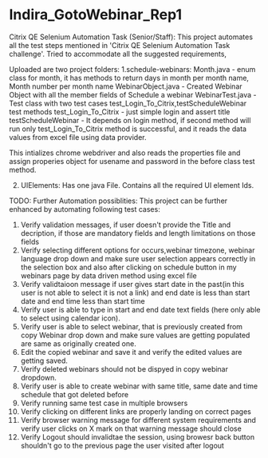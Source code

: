 # Indira_GotoWebinar_Rep1
Citrix QE Selenium Automation Task (Senior/Staff):
This project automates all the test steps mentioned in 'Citrix QE Selenium Automation Task challenge'. Tried to accommodate all the suggested requirements,

Uploaded are two project folders:
1.schedule-webinars:
Month.java - enum class for month, it has methods to return days in month per month name, Month number per month name
WebinarObject.java - Created Webinar Object with all the member fields of Schedule a webinar 
WebinarTest.java - Test class with two test cases test_Login_To_Citrix,testScheduleWebinar test methods
test_Login_To_Citrix - just simple login and assert title
testScheduleWebinar - It depends on login method, if second method will run only test_Login_To_Citrix  method is successful, 
and it reads the data values from excel file using data provider.

This intializes chrome webdriver and also reads the properties file and assign properies object for usename and password 
in the before class test method.

2. UIElements: Has one java File. Contains all the required UI element Ids.


TODO: Further Automation possiblities:
This project can be further enhanced by automating following test cases:
1. Verify validation messages, if user doesn't provide the Title and decription, if those are mandatory fields and length limitations on those fields
2. Verify selecting different options for occurs,webinar timezone, webinar language drop down and make sure  user selection appears correctly in the selection box and also after clicking on schedule button in my webinars page by data driven method using excel file
3. Verify validtaioon message if user gives start date in the past(in this user is not able to select it is not a link) and end date is less than start date and end time less than start time
4. Verify user is able to type in start and end date text fields (here only able to select using  calendar icon).
5. Verify user is able to select webinar, that is previously created from copy Webinar drop down and make sure  values are getting populated are same as originally created one.
6. Edit the copied webinar and save it and verify the edited values are getting saved.
7. Verify deleted webinars should not be dispyed in copy webinar dropdown.
8. Verify user is able to create webinar with same title, same date and time schedule that got deleted before
9. Verify running same test case in multiple browsers
10. Verify clicking on different links are properly landing on correct pages
11. Verify browser warning message for different system requirements and verify user clicks on X mark on that warning message should close
12. Verify Logout should invalidtae the session, using browesr back button shouldn't go to the previous page the user visited after logout

